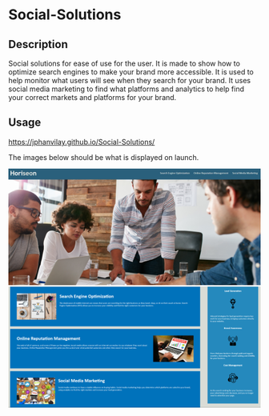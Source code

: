 # Social-Solutions

## Description

Social solutions for ease of use for the user. It is made to show how to optimize search engines to make your brand more accessible.
It is used to help monitor what users will see when they search for your brand.
It uses social media marketing to find what platforms and analytics to help find your correct markets and platforms for your brand.


## Usage

https://jphanvilay.github.io/Social-Solutions/

The images below should be what is displayed on launch.

![Top-half](./assets/images/Screenshot1.jpg)
![Bottom-half](./assets/images/Screenshot2.png)




